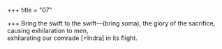 +++
title = "07"

+++
Bring the swift to the swift—(bring soma), the glory of the sacrifice,  causing exhilaration to men,  
exhilarating our comrade [=Indra] in its flight.  